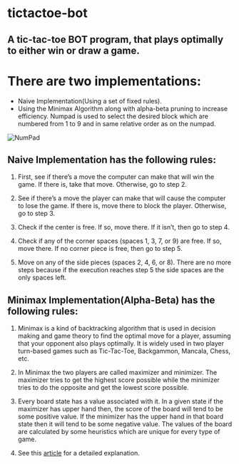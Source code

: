 # tictactoe-bot
## A tic-tac-toe BOT program, that plays optimally to either win or draw a game.

# There are two implementations:
 * Naive Implementation(Using a set of fixed rules).
 * Using the Minimax Algorithm along with alpha-beta pruning to increase efficiency.
 Numpad is used to select the desired block which are numbered from 1 to 9 and in same relative order as on the numpad.
 
 ![NumPad]()
 
 ## Naive Implementation has the following rules:
  1. First, see if there’s a move the computer can make that will win the game. If there is, take that move. Otherwise, go to step 2.

  2. See if there’s a move the player can make that will cause the computer to lose the game. If there is, move there to block the player. Otherwise, go to step 3.
  
  3. Check if the center is free. If so, move there. If it isn’t, then go to step 4.
  
  4. Check if any of the corner spaces (spaces 1, 3, 7, or 9) are free. If so, move there. If no corner piece is free, then go to step 5.

  5. Move on any of the side pieces (spaces 2, 4, 6, or 8). There are no more steps because if the execution reaches step 5 the side spaces are the only spaces left.

## Minimax Implementation(Alpha-Beta) has the following rules:
  1. Minimax is a kind of backtracking algorithm that is used in decision making and game theory to find the optimal move for a player, assuming that your opponent also plays optimally. It is widely used in two player turn-based games such as Tic-Tac-Toe, Backgammon, Mancala, Chess, etc.

  2. In Minimax the two players are called maximizer and minimizer. The maximizer tries to get the highest score possible while the minimizer tries to do the opposite and get the lowest score possible.

  3. Every board state has a value associated with it. In a given state if the maximizer has upper hand then, the score of the board will tend to be some positive value. If the minimizer has the upper hand in that board state then it will tend to be some negative value. The values of the board are calculated by some heuristics which are unique for every type of game.

  4. See this [article](https://www.geeksforgeeks.org/minimax-algorithm-in-game-theory-set-4-alpha-beta-pruning/) for a detailed explanation.
